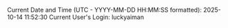 Current Date and Time (UTC - YYYY-MM-DD HH:MM:SS formatted): 2025-10-14 11:52:30
Current User's Login: luckyaiman

